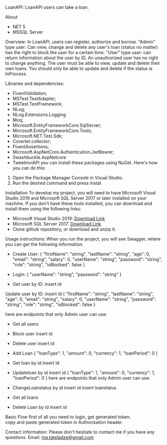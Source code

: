 LoanAPI:
LoanAPI users can take a loan.

About
- NET 5
- MSSQL Server

Overview:
In LoanAPI, users can register, authorize and borrow.
"Admin" type user:
Can view, change and delete any user's loan (status no matter)
has the right to block the user for a certain time.
"User" type user:
can return information about the user by ID,
An unauthorized user has no right to change anything.
The user must be able to view, update and delete their own loans.
You should only be able to update and delete if the status is InProcess.

Libraries and dependencies:
- FluentValidation; 
- MSTest.TestAdapter; 
- MSTest.TestFramework; 
- NLog;
- NLog.Extensions.Logging
- Moq;
- Microsoft.EntityFrameworkCore.SqlServer;
- Microsoft.EntityFrameworkCore.Tools;
- Microsoft.NET.Test.Sdk;
- Coverlet.collector;
- FluentAssertions;
- Microsoft.AspNetCore.Authentication.JwtBearer;
- Swashbuckle.AspNetcore
- TweetinviAPI
you can install these packages using NuGet. Here's how you can do this:
1. Open the Package Manager Console in Visual Studio.
2. Run the desired command and press instal.

Installation
To develop my project, you will need to have Microsoft Visual Studio 2019 and Microsoft SQL Server 2017 or later installed on your machine. If you don't have these tools installed, you can download and install them using the following links:
- Microsoft Visual Studio 2019: [Download Link](https://visualstudio.microsoft.com/downloads/)
- Microsoft SQL Server 2017: [Download Link](https://www.microsoft.com/en-us/sql-server/sql-server-downloads)
- Clone github repository, or download and unzip it.

Usage instructions: 
When you run the project, you will see Swagger, where you can get the following information.
- Create User:
{
  "firstName": "string",
  "lastName": "string",
  "age": 0,
  "email": "string",
  "salary": 0,
  "userName": "string",
  "password": "string",
  "role": "string",
  "isBlocked": false
}

- Login:
{
  "userName": "string",
  "password": "string"
}

- Get user by ID:
insert id


Update user by ID:
insert id
{
  "firstName": "string",
  "lastName": "string",
  "age": 0,
  "email": "string",
  "salary": 0,
  "userName": "string",
  "password": "string",
  "role": "string",
  "isBlocked": false
}

here are endpoints that only Admin user can use:
- Get all users
- Block user
insert id
- Delete user
insert id

- Add Loan
{
  "loanType": 1,
  "amount": 0,
  "currency": 1,
  "loanPeriod": 0
}

- Get loan by id
insert id

- Updateloan by id
insert id
{
  "loanType": 1,
  "amount": 0,
  "currency": 1,
  "loanPeriod": 0
}
here are endpoints that only Admin user can use:
- ChangeLoanstatus by id
insert id
insert loanstatus
 
- Get all loans
- Delete Loan by id
insert id

Basic Flow
first of all you need to login, get generated token.  
copy and paste generated token in Authorization header.

Contact information:
Please don't hesitate to contact me if you have any questions.
Email: ma.tateladze@gmail.com
